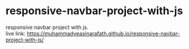 # responsive-navbar-project-with-js
responsive navbar project with js.
<br>
live link: https://muhammadyeasinarafath.github.io/responsive-navbar-project-with-js/
